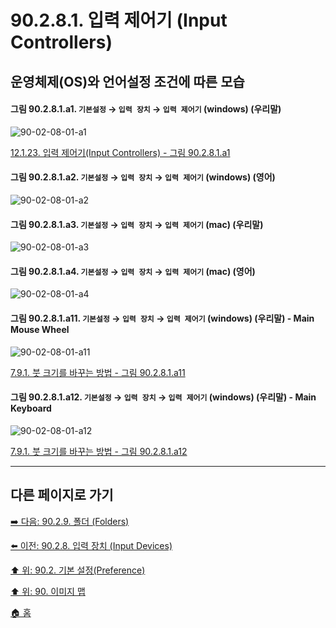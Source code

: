 # 90.2.8.1. 입력 제어기 (Input Controllers)
## 운영체제(OS)와 언어설정 조건에 따른 모습

<a id="90-02-08-01-a1"></a>

#### 그림 90.2.8.1.a1. `기본설정` → `입력 장치` → `입력 제어기` (windows) (우리말)
![90-02-08-01-a1](https://github.com/wonder13662/gimp/assets/15767104/ecc47b6c-f2ef-44a9-9401-bb1a12352671)

[12.1.23. 입력 제어기(Input Controllers) - 그림 90.2.8.1.a1](./12-01-23-input-controllers.md#90-02-08-01-a1)

<a id="90-02-08-01-a2"></a>

#### 그림 90.2.8.1.a2. `기본설정` → `입력 장치` → `입력 제어기` (windows) (영어)
![90-02-08-01-a2](https://github.com/wonder13662/gimp/assets/15767104/2746eb93-dd69-4a75-843d-62cc78f5f54b)

<a id="90-02-08-01-a3"></a>

#### 그림 90.2.8.1.a3. `기본설정` → `입력 장치` → `입력 제어기` (mac) (우리말)
![90-02-08-01-a3](https://github.com/wonder13662/gimp/assets/15767104/ad36cd72-c207-4b6d-9690-6ae7e43b1821)

<a id="90-02-08-01-a4"></a>

#### 그림 90.2.8.1.a4. `기본설정` → `입력 장치` → `입력 제어기` (mac) (영어)
![90-02-08-01-a4](https://github.com/wonder13662/gimp/assets/15767104/1ba5575b-de87-480e-87b3-f492b64b8d77)

<a id="90-02-08-01-a11"></a>

#### 그림 90.2.8.1.a11. `기본설정` → `입력 장치` → `입력 제어기` (windows) (우리말) - Main Mouse Wheel
![90-02-08-01-a11](https://github.com/wonder13662/gimp/assets/15767104/323465c7-7f4e-42f8-bf4f-e79fe10e5d6e)

[7.9.1. 붓 크기를 바꾸는 방법 - 그림 90.2.8.1.a11](./07-09-01-how-to-change-the-size-of-a-brush.md#90-02-08-01-a11)

<a id="90-02-08-01-a12"></a>

#### 그림 90.2.8.1.a12. `기본설정` → `입력 장치` → `입력 제어기` (windows) (우리말) - Main Keyboard
![90-02-08-01-a12](https://github.com/wonder13662/gimp/assets/15767104/532d0cf8-1bd4-4cf3-a0d6-8c9e45d5ec8e)

[7.9.1. 붓 크기를 바꾸는 방법 - 그림 90.2.8.1.a12](./07-09-01-how-to-change-the-size-of-a-brush.md#90-02-08-01-a12)

***

## 다른 페이지로 가기

[➡️ 다음: 90.2.9. 폴더 (Folders)](./90-02-09-00-folders.md)

[⬅️ 이전: 90.2.8. 입력 장치 (Input Devices)](./90-02-08-00-input-device.md)

[⬆️ 위: 90.2. 기본 설정(Preference)](./90-02-00-preference.md)

[⬆️ 위: 90. 이미지 맵](./90-00-image-map.md)

[🏠 홈](./00-home.md)

